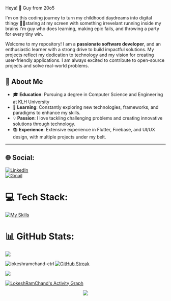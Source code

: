 Heya! 👋 Guy from 20o5

I'm on this coding journey to turn my childhood daydreams into digital thingy
🧑‍💻staring at my screen with something irrevelant running inside my brains 
I'm guy who does learning, making epic fails, and throwing a party for every tiny win.


Welcome to my repository! I am a **passionate software developer**, and an enthusiastic learner with a strong drive to build impactful solutions. My projects reflect my dedication to technology and my vision for creating user-friendly applications. I am always excited to contribute to open-source projects and solve real-world problems.

## 🚀 About Me

- 🎓 **Education**: Pursuing a degree in Computer Science and Engineering at KLH University 
- 🌱 **Learning**: Constantly exploring new technologies, frameworks, and paradigms to enhance my skills.
- 💡 **Passion**: I love tackling challenging problems and creating innovative solutions through technology.
- 📚 **Experience**: Extensive experience in Flutter, Firebase, and UI/UX design, with multiple projects under my belt.

---

## 🌐 Social:

[![LinkedIn](https://img.shields.io/badge/LinkedIn-0A66C2?style=for-the-badge&logo=linkedin&logoColor=white)](https://www.linkedin.com/in/lokesh-ram-chand-b-b276bb291/)  
[![Gmail](https://img.shields.io/badge/Gmail-D14836?style=for-the-badge&logo=gmail&logoColor=white)](mailto:lokeshramchand@gmail.com)



###
# 💻 Tech Stack:
[![My Skills](https://skillicons.dev/icons?i=c,python,java,mysql,postgres,html,css,js,react,nodejs,postman,mongodb,git,github,vscode,ps,aws,linux,androidstudio,flutter,stackoverflow,figma,webflow,redhat&perline=13)](#)

# 📊 GitHub Stats:
![](https://github-readme-stats.vercel.app/api?username=lokeshramchand-ctrl&theme=tokyonight&hide_border=true&include_all_commits=true&count_private=true)



<p>
  <img align="left" src="https://github-readme-stats.vercel.app/api/top-langs?username=lokeshramchand-ctrl&show_icons=true&theme=tokyonight&hide_border=true&layout=compact" alt="lokeshramchand-ctrl" />
</p>


[![GitHub Streak](https://nirzak-streak-stats.vercel.app?user=lokeshramchand-ctrl&theme=tokyonight&hide_border=true)](https://git.io/streak-stats)



![](https://quotes-github-readme.vercel.app/api?type=horizontal&theme=tokyonight)
<br clear="both">

<a href="https://github.com/ashutosh00710/github-readme-activity-graph">
  <img alt="LokeshRamChand's Activity Graph" src="https://github-readme-activity-graph.vercel.app/graph/?username=lokeshramchand-ctrl&bg_color=1a1b27&color=70a5fd&line=bf91f3&point=38bdae&hide_border=true" />
</a>


<p align="center">
     <img src="https://capsule-render.vercel.app/api?type=waving&color=gradient&height=100&width=1000&section=footer"/>
</p>
